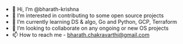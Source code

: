 - 👋 Hi, I’m @bharath-krishna
- 👀 I’m interested in contributing to some open source projects
- 🌱 I’m currently learning DS & algo, Go and Python, GCP, Terraform
- 💞️ I’m looking to collaborate on any ongoing or new OS projects
- 📫 How to reach me - bharath.chakravarthi@gmail.com

<!---
bharath-krishna/bharath-krishna is a ✨ special ✨ repository because its `README.md` (this file) appears on your GitHub profile.
You can click the Preview link to take a look at your changes.
--->
